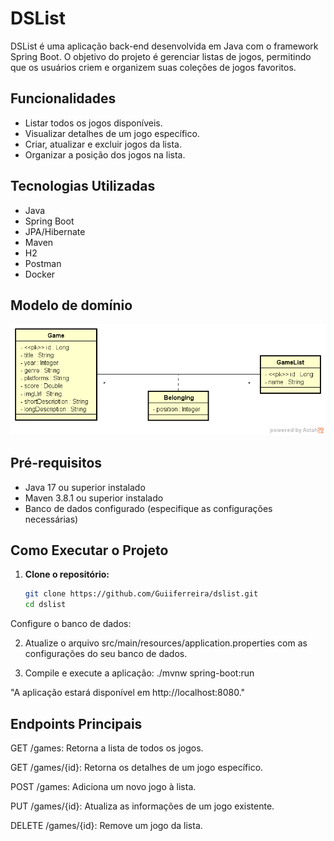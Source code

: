 # DSList

DSList é uma aplicação back-end desenvolvida em Java com o framework Spring Boot. O objetivo do projeto é gerenciar listas de jogos, permitindo que os usuários criem e organizem suas coleções de jogos favoritos.

## Funcionalidades

- Listar todos os jogos disponíveis.
- Visualizar detalhes de um jogo específico.
- Criar, atualizar e excluir jogos da lista.
- Organizar a posição dos jogos na lista.

## Tecnologias Utilizadas

- Java
- Spring Boot
- JPA/Hibernate
- Maven
- H2
- Postman
- Docker

## Modelo de domínio 

![Modelo de domínio DSList](https://raw.githubusercontent.com/devsuperior/java-spring-dslist/main/resources/dslist-model.png)

## Pré-requisitos

- Java 17 ou superior instalado
- Maven 3.8.1 ou superior instalado
- Banco de dados configurado (especifique as configurações necessárias)

## Como Executar o Projeto

1. **Clone o repositório:**

   ```bash
   git clone https://github.com/Guiiferreira/dslist.git
   cd dslist
Configure o banco de dados:

2. Atualize o arquivo src/main/resources/application.properties com as configurações do seu banco de dados.

3. Compile e execute a aplicação:
   ./mvnw spring-boot:run
   
"A aplicação estará disponível em http://localhost:8080."

## Endpoints Principais

GET /games: Retorna a lista de todos os jogos.

GET /games/{id}: Retorna os detalhes de um jogo específico.

POST /games: Adiciona um novo jogo à lista.

PUT /games/{id}: Atualiza as informações de um jogo existente.

DELETE /games/{id}: Remove um jogo da lista.
